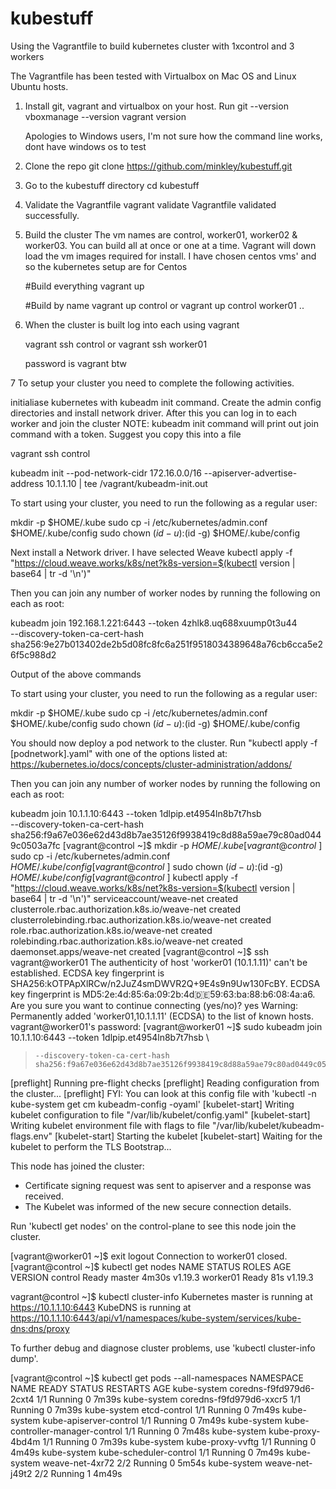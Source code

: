 # kubestuff

Using the Vagrantfile to build kubernetes cluster with 1xcontrol and 3 workers

The Vagrantfile has been tested with Virtualbox on Mac OS and Linux Ubuntu hosts.

1.  Install git, vagrant and virtualbox on your host. 
    Run 
    git --version
    vboxmanage --version
    vagrant version 
    
    Apologies to Windows users, I'm not sure how the command line works, dont have windows
    os to test 


2. Clone the repo
   git clone https://github.com/minkley/kubestuff.git


3. Go to the kubestuff directory
   cd kubestuff

4. Validate the Vagrantfile
   vagrant validate
   Vagrantfile validated successfully.

5. Build the cluster
   The vm names are control, worker01, worker02 & worker03.  You can build all at once or
   one at a time.  Vagrant will down load the vm images required for install.  I have chosen
   centos vms' and so the kubernetes setup are for Centos


   #Build everything 
   vagrant up

   #Build by name 
   vagrant up control
   or
   vagrant up control worker01
   ..

6. When the cluster is built log into each using vagrant
   
   vagrant ssh control
   or 
   vagrant ssh worker01

   password is vagrant btw


7  To setup your cluster you need to complete the following activities.

   initialiase kubernetes with kubeadm init command. Create the admin config directories and
   install network driver.  After this you can log in to each worker and join the cluster
   NOTE: kubeadm init command will print out join command with a token.  Suggest you copy this into
   a file 

   vagrant ssh control
   
   kubeadm init --pod-network-cidr 172.16.0.0/16 --apiserver-advertise-address 10.1.1.10 | tee /vagrant/kubeadm-init.out

To start using your cluster, you need to run the following as a regular user:

  mkdir -p $HOME/.kube
  sudo cp -i /etc/kubernetes/admin.conf $HOME/.kube/config
  sudo chown $(id -u):$(id -g) $HOME/.kube/config

Next install a Network driver. I have selected Weave
kubectl apply -f "https://cloud.weave.works/k8s/net?k8s-version=$(kubectl version | base64 | tr -d '\n')"

Then you can join any number of worker nodes by running the following on each as root:

kubeadm join 192.168.1.221:6443 --token 4zhlk8.uq688xuump0t3u44 \
    --discovery-token-ca-cert-hash sha256:9e27b013402de2b5d08fc8fc6a251f9518034389648a76cb6cca5e26f5c988d2 


Output of the above commands

To start using your cluster, you need to run the following as a regular user:

  mkdir -p $HOME/.kube
  sudo cp -i /etc/kubernetes/admin.conf $HOME/.kube/config
  sudo chown $(id -u):$(id -g) $HOME/.kube/config

You should now deploy a pod network to the cluster.
Run "kubectl apply -f [podnetwork].yaml" with one of the options listed at:
  https://kubernetes.io/docs/concepts/cluster-administration/addons/

Then you can join any number of worker nodes by running the following on each as root:

kubeadm join 10.1.1.10:6443 --token 1dlpip.et4954ln8b7t7hsb \
    --discovery-token-ca-cert-hash sha256:f9a67e036e62d43d8b7ae35126f9938419c8d88a59ae79c80ad0449c0503a7fc
[vagrant@control ~]$   mkdir -p $HOME/.kube
[vagrant@control ~]$   sudo cp -i /etc/kubernetes/admin.conf $HOME/.kube/config
[vagrant@control ~]$   sudo chown $(id -u):$(id -g) $HOME/.kube/config
[vagrant@control ~]$ kubectl apply -f "https://cloud.weave.works/k8s/net?k8s-version=$(kubectl version | base64 | tr -d '\n')"
serviceaccount/weave-net created
clusterrole.rbac.authorization.k8s.io/weave-net created
clusterrolebinding.rbac.authorization.k8s.io/weave-net created
role.rbac.authorization.k8s.io/weave-net created
rolebinding.rbac.authorization.k8s.io/weave-net created
daemonset.apps/weave-net created
[vagrant@control ~]$ ssh vagrant@worker01
The authenticity of host 'worker01 (10.1.1.11)' can't be established.
ECDSA key fingerprint is SHA256:kOTPApXlRCw/n2JuZ4smDWVR2Q+9E4s9n9Uw130FcBY.
ECDSA key fingerprint is MD5:2e:4d:85:6a:09:2b:4d:de:59:63:ba:88:b6:08:4a:a6.
Are you sure you want to continue connecting (yes/no)? yes
Warning: Permanently added 'worker01,10.1.1.11' (ECDSA) to the list of known hosts.
vagrant@worker01's password:
[vagrant@worker01 ~]$ sudo kubeadm join 10.1.1.10:6443 --token 1dlpip.et4954ln8b7t7hsb \
>     --discovery-token-ca-cert-hash sha256:f9a67e036e62d43d8b7ae35126f9938419c8d88a59ae79c80ad0449c0503a7fc
[preflight] Running pre-flight checks
[preflight] Reading configuration from the cluster...
[preflight] FYI: You can look at this config file with 'kubectl -n kube-system get cm kubeadm-config -oyaml'
[kubelet-start] Writing kubelet configuration to file "/var/lib/kubelet/config.yaml"
[kubelet-start] Writing kubelet environment file with flags to file "/var/lib/kubelet/kubeadm-flags.env"
[kubelet-start] Starting the kubelet
[kubelet-start] Waiting for the kubelet to perform the TLS Bootstrap...

This node has joined the cluster:
* Certificate signing request was sent to apiserver and a response was received.
* The Kubelet was informed of the new secure connection details.

Run 'kubectl get nodes' on the control-plane to see this node join the cluster.

[vagrant@worker01 ~]$ exit
logout
Connection to worker01 closed.
[vagrant@control ~]$ kubectl get nodes
NAME       STATUS   ROLES    AGE     VERSION
control    Ready    master   4m30s   v1.19.3
worker01   Ready    <none>   81s     v1.19.3


vagrant@control ~]$ kubectl cluster-info
Kubernetes master is running at https://10.1.1.10:6443
KubeDNS is running at https://10.1.1.10:6443/api/v1/namespaces/kube-system/services/kube-dns:dns/proxy

To further debug and diagnose cluster problems, use 'kubectl cluster-info dump'.



[vagrant@control ~]$ kubectl get pods --all-namespaces
NAMESPACE     NAME                              READY   STATUS    RESTARTS   AGE
kube-system   coredns-f9fd979d6-2cxt4           1/1     Running   0          7m39s
kube-system   coredns-f9fd979d6-xxcr5           1/1     Running   0          7m39s
kube-system   etcd-control                      1/1     Running   0          7m49s
kube-system   kube-apiserver-control            1/1     Running   0          7m49s
kube-system   kube-controller-manager-control   1/1     Running   0          7m48s
kube-system   kube-proxy-4bd4m                  1/1     Running   0          7m39s
kube-system   kube-proxy-vvftg                  1/1     Running   0          4m49s
kube-system   kube-scheduler-control            1/1     Running   0          7m49s
kube-system   weave-net-4xr72                   2/2     Running   0          5m54s
kube-system   weave-net-j49t2                   2/2     Running   1          4m49s



